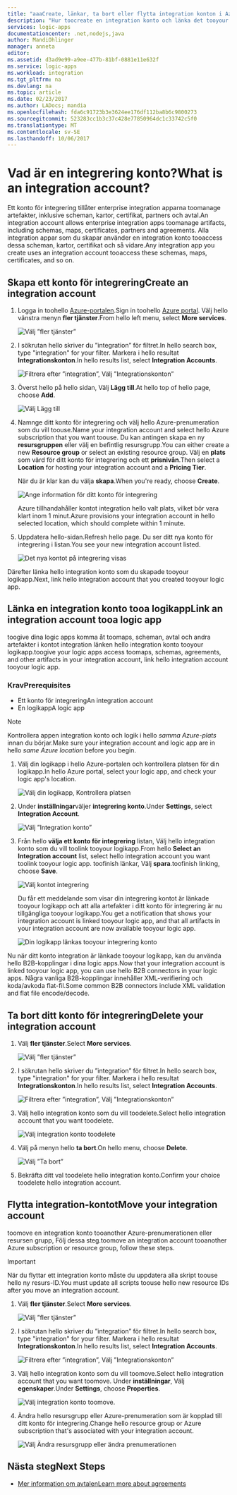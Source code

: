 ```yaml
---
title: "aaaCreate, länkar, ta bort eller flytta integration konton i Azure logikappar | Microsoft Docs"
description: "Hur toocreate en integration konto och länka det tooyour logikappar"
services: logic-apps
documentationcenter: .net,nodejs,java
author: MandiOhlinger
manager: anneta
editor: 
ms.assetid: d3ad9e99-a9ee-477b-81bf-0881e11e632f
ms.service: logic-apps
ms.workload: integration
ms.tgt_pltfrm: na
ms.devlang: na
ms.topic: article
ms.date: 02/23/2017
ms.author: LADocs; mandia
ms.openlocfilehash: fda6c91723b3e3624ee176df112ba8b6c9800273
ms.sourcegitcommit: 523283cc1b3c37c428e77850964dc1c33742c5f0
ms.translationtype: MT
ms.contentlocale: sv-SE
ms.lasthandoff: 10/06/2017
---
```

# <a name="what-is-an-integration-account"></a><span data-ttu-id="47dd0-103">Vad är en integrering konto?</span><span class="sxs-lookup"><span data-stu-id="47dd0-103">What is an integration account?</span></span>

<span data-ttu-id="47dd0-104">Ett konto för integrering tillåter enterprise integration apparna toomanage artefakter, inklusive scheman, kartor, certifikat, partners och avtal.</span><span class="sxs-lookup"><span data-stu-id="47dd0-104">An integration account allows enterprise integration apps toomanage artifacts, including schemas, maps, certificates, partners and agreements.</span></span> <span data-ttu-id="47dd0-105">Alla integration appar som du skapar använder en integration konto tooaccess dessa scheman, kartor, certifikat och så vidare.</span><span class="sxs-lookup"><span data-stu-id="47dd0-105">Any integration app you create uses an integration account tooaccess these schemas, maps, certificates, and so on.</span></span>

## <a name="create-an-integration-account"></a><span data-ttu-id="47dd0-106">Skapa ett konto för integrering</span><span class="sxs-lookup"><span data-stu-id="47dd0-106">Create an integration account</span></span>

1.  <span data-ttu-id="47dd0-107">Logga in toohello [Azure-portalen](http://portal.azure.com "Azure-portalen").</span><span class="sxs-lookup"><span data-stu-id="47dd0-107">Sign in toohello [Azure portal](http://portal.azure.com "Azure portal").</span></span> <span data-ttu-id="47dd0-108">Välj hello vänstra menyn **fler tjänster**.</span><span class="sxs-lookup"><span data-stu-id="47dd0-108">From hello left menu, select **More services**.</span></span>

    ![Välj ”fler tjänster”](./media/logic-apps-enterprise-integration-accounts/account-1.png)

2. <span data-ttu-id="47dd0-110">I sökrutan hello skriver du ”integration” för filtret.</span><span class="sxs-lookup"><span data-stu-id="47dd0-110">In hello search box, type "integration" for your filter.</span></span> <span data-ttu-id="47dd0-111">Markera i hello resultat **Integrationskonton**.</span><span class="sxs-lookup"><span data-stu-id="47dd0-111">In hello results list, select **Integration Accounts**.</span></span>

    ![Filtrera efter ”integration”, Välj ”Integrationskonton”](./media/logic-apps-enterprise-integration-accounts/account-2.png)  

3. <span data-ttu-id="47dd0-113">Överst hello på hello sidan, Välj **Lägg till**.</span><span class="sxs-lookup"><span data-stu-id="47dd0-113">At hello top of hello page, choose **Add**.</span></span>

    ![Välj Lägg till](./media/logic-apps-enterprise-integration-accounts/account-3.png)

4. <span data-ttu-id="47dd0-115">Namnge ditt konto för integrering och välj hello Azure-prenumeration som du vill toouse.</span><span class="sxs-lookup"><span data-stu-id="47dd0-115">Name your integration account and select hello Azure subscription that you want toouse.</span></span> <span data-ttu-id="47dd0-116">Du kan antingen skapa en ny **resursgruppen** eller välj en befintlig resursgrupp.</span><span class="sxs-lookup"><span data-stu-id="47dd0-116">You can either create a new **Resource group** or select an existing resource group.</span></span> <span data-ttu-id="47dd0-117">Välj en **plats** som värd för ditt konto för integrering och ett **prisnivån**.</span><span class="sxs-lookup"><span data-stu-id="47dd0-117">Then select a **Location** for hosting your integration account and a **Pricing Tier**.</span></span> 

    <span data-ttu-id="47dd0-118">När du är klar kan du välja **skapa**.</span><span class="sxs-lookup"><span data-stu-id="47dd0-118">When you're ready, choose **Create**.</span></span>

    ![Ange information för ditt konto för integrering](./media/logic-apps-enterprise-integration-accounts/account-4.png)

    <span data-ttu-id="47dd0-120">Azure tillhandahåller kontot integration hello valt plats, vilket bör vara klart inom 1 minut.</span><span class="sxs-lookup"><span data-stu-id="47dd0-120">Azure provisions your integration account  in hello selected location, which should complete within 1 minute.</span></span>

5. <span data-ttu-id="47dd0-121">Uppdatera hello-sidan.</span><span class="sxs-lookup"><span data-stu-id="47dd0-121">Refresh hello page.</span></span> <span data-ttu-id="47dd0-122">Du ser ditt nya konto för integrering i listan.</span><span class="sxs-lookup"><span data-stu-id="47dd0-122">You see your new integration account listed.</span></span>

    ![Det nya kontot på integrering visas](./media/logic-apps-enterprise-integration-accounts/account-5.png) 

<span data-ttu-id="47dd0-124">Därefter länka hello integration konto som du skapade tooyour logikapp.</span><span class="sxs-lookup"><span data-stu-id="47dd0-124">Next, link hello integration account that you created tooyour logic app.</span></span> 

## <a name="link-an-integration-account-tooa-logic-app"></a><span data-ttu-id="47dd0-125">Länka en integration konto tooa logikapp</span><span class="sxs-lookup"><span data-stu-id="47dd0-125">Link an integration account tooa logic app</span></span>

<span data-ttu-id="47dd0-126">toogive dina logic apps komma åt toomaps, scheman, avtal och andra artefakter i kontot integration länken hello integration konto tooyour logikapp.</span><span class="sxs-lookup"><span data-stu-id="47dd0-126">toogive your logic apps access toomaps, schemas, agreements, and other artifacts in your integration account, link hello integration account tooyour logic app.</span></span>

### <a name="prerequisites"></a><span data-ttu-id="47dd0-127">Krav</span><span class="sxs-lookup"><span data-stu-id="47dd0-127">Prerequisites</span></span>

* <span data-ttu-id="47dd0-128">Ett konto för integrering</span><span class="sxs-lookup"><span data-stu-id="47dd0-128">An integration account</span></span>
* <span data-ttu-id="47dd0-129">En logikapp</span><span class="sxs-lookup"><span data-stu-id="47dd0-129">A logic app</span></span>

> [!NOTE] 
> <span data-ttu-id="47dd0-130">Kontrollera appen integration konto och logik i hello *samma Azure-plats* innan du börjar.</span><span class="sxs-lookup"><span data-stu-id="47dd0-130">Make sure your integration account and logic app are in hello *same Azure location* before you begin.</span></span>


1. <span data-ttu-id="47dd0-131">Välj din logikapp i hello Azure-portalen och kontrollera platsen för din logikapp.</span><span class="sxs-lookup"><span data-stu-id="47dd0-131">In hello Azure portal, select your logic app, and check your logic app's location.</span></span>

    ![Välj din logikapp, Kontrollera platsen](./media/logic-apps-enterprise-integration-accounts/linkaccount-1.png)

2. <span data-ttu-id="47dd0-133">Under **inställningar**väljer **integrering konto**.</span><span class="sxs-lookup"><span data-stu-id="47dd0-133">Under **Settings**, select **Integration Account**.</span></span>

    ![Välj ”Integration konto”](./media/logic-apps-enterprise-integration-accounts/linkaccount-2.png)

3. <span data-ttu-id="47dd0-135">Från hello **välja ett konto för integrering** listan, Välj hello integration konto som du vill toolink tooyour logikapp.</span><span class="sxs-lookup"><span data-stu-id="47dd0-135">From hello **Select an Integration account** list, select hello integration account you want toolink tooyour logic app.</span></span> <span data-ttu-id="47dd0-136">toofinish länkar, Välj **spara**.</span><span class="sxs-lookup"><span data-stu-id="47dd0-136">toofinish linking, choose **Save**.</span></span>

    ![Välj kontot integrering](./media/logic-apps-enterprise-integration-accounts/linkaccount-3.png)

    <span data-ttu-id="47dd0-138">Du får ett meddelande som visar din integrering kontot är länkade tooyour logikapp och att alla artefakter i ditt konto för integrering är nu tillgängliga tooyour logikapp.</span><span class="sxs-lookup"><span data-stu-id="47dd0-138">You get a notification that shows your integration account is linked tooyour logic app,  and that all artifacts in your integration account are now available tooyour logic app.</span></span>

    ![Din logikapp länkas tooyour integrering konto](./media/logic-apps-enterprise-integration-accounts/linkaccount-5.png)

<span data-ttu-id="47dd0-140">Nu när ditt konto integration är länkade tooyour logikapp, kan du använda hello B2B-kopplingar i dina logic apps.</span><span class="sxs-lookup"><span data-stu-id="47dd0-140">Now that your integration account is linked tooyour logic app, you can use hello B2B connectors in your logic apps.</span></span> <span data-ttu-id="47dd0-141">Några vanliga B2B-kopplingar innehåller XML-verifiering och koda/avkoda flat-fil.</span><span class="sxs-lookup"><span data-stu-id="47dd0-141">Some common B2B connectors include XML validation and flat file encode/decode.</span></span>  

## <a name="delete-your-integration-account"></a><span data-ttu-id="47dd0-142">Ta bort ditt konto för integrering</span><span class="sxs-lookup"><span data-stu-id="47dd0-142">Delete your integration account</span></span>

1. <span data-ttu-id="47dd0-143">Välj **fler tjänster**.</span><span class="sxs-lookup"><span data-stu-id="47dd0-143">Select **More services**.</span></span>

    ![Välj ”fler tjänster”](./media/logic-apps-enterprise-integration-accounts/account-1.png)

2. <span data-ttu-id="47dd0-145">I sökrutan hello skriver du ”integration” för filtret.</span><span class="sxs-lookup"><span data-stu-id="47dd0-145">In hello search box, type "integration" for your filter.</span></span> <span data-ttu-id="47dd0-146">Markera i hello resultat **Integrationskonton**.</span><span class="sxs-lookup"><span data-stu-id="47dd0-146">In hello results list, select **Integration Accounts**.</span></span>

    ![Filtrera efter ”integration”, Välj ”Integrationskonton”](./media/logic-apps-enterprise-integration-accounts/account-2.png)  

3. <span data-ttu-id="47dd0-148">Välj hello integration konto som du vill toodelete.</span><span class="sxs-lookup"><span data-stu-id="47dd0-148">Select hello integration account that you want toodelete.</span></span>

    ![Välj integration konto toodelete](./media/logic-apps-enterprise-integration-accounts/account-5.png)

4. <span data-ttu-id="47dd0-150">Välj på menyn hello **ta bort**.</span><span class="sxs-lookup"><span data-stu-id="47dd0-150">On hello menu, choose **Delete**.</span></span>

    ![Välj ”Ta bort”](./media/logic-apps-enterprise-integration-accounts/delete.png)

5. <span data-ttu-id="47dd0-152">Bekräfta ditt val toodelete hello integration konto.</span><span class="sxs-lookup"><span data-stu-id="47dd0-152">Confirm your choice toodelete hello integration account.</span></span>

## <a name="move-your-integration-account"></a><span data-ttu-id="47dd0-153">Flytta integration-kontot</span><span class="sxs-lookup"><span data-stu-id="47dd0-153">Move your integration account</span></span>

<span data-ttu-id="47dd0-154">toomove en integration konto tooanother Azure-prenumerationen eller resursen grupp, Följ dessa steg.</span><span class="sxs-lookup"><span data-stu-id="47dd0-154">toomove an integration account tooanother Azure subscription or resource group, follow these steps.</span></span>

> [!IMPORTANT]
> <span data-ttu-id="47dd0-155">När du flyttar ett integration konto måste du uppdatera alla skript toouse hello ny resurs-ID.</span><span class="sxs-lookup"><span data-stu-id="47dd0-155">You must update all scripts toouse hello new resource IDs after you move an integration account.</span></span>

1. <span data-ttu-id="47dd0-156">Välj **fler tjänster**.</span><span class="sxs-lookup"><span data-stu-id="47dd0-156">Select **More services**.</span></span>

    ![Välj ”fler tjänster”](./media/logic-apps-enterprise-integration-accounts/account-1.png)

2. <span data-ttu-id="47dd0-158">I sökrutan hello skriver du ”integration” för filtret.</span><span class="sxs-lookup"><span data-stu-id="47dd0-158">In hello search box, type "integration" for your filter.</span></span> <span data-ttu-id="47dd0-159">Markera i hello resultat **Integrationskonton**.</span><span class="sxs-lookup"><span data-stu-id="47dd0-159">In hello results list, select **Integration Accounts**.</span></span>

    ![Filtrera efter ”integration”, Välj ”Integrationskonton”](./media/logic-apps-enterprise-integration-accounts/account-2.png)

3. <span data-ttu-id="47dd0-161">Välj hello integration konto som du vill toomove.</span><span class="sxs-lookup"><span data-stu-id="47dd0-161">Select hello integration account that you want toomove.</span></span> <span data-ttu-id="47dd0-162">Under **inställningar**, Välj **egenskaper**.</span><span class="sxs-lookup"><span data-stu-id="47dd0-162">Under **Settings**, choose **Properties**.</span></span>

    ![Välj integration konto toomove.](./media/logic-apps-enterprise-integration-accounts/move.png)

5. <span data-ttu-id="47dd0-165">Ändra hello resursgrupp eller Azure-prenumeration som är kopplad till ditt konto för integrering.</span><span class="sxs-lookup"><span data-stu-id="47dd0-165">Change hello resource group or Azure subscription that's associated with your integration account.</span></span>

    ![Välj Ändra resursgrupp eller ändra prenumerationen](./media/logic-apps-enterprise-integration-accounts/move-2.png)

## <a name="next-steps"></a><span data-ttu-id="47dd0-167">Nästa steg</span><span class="sxs-lookup"><span data-stu-id="47dd0-167">Next Steps</span></span>
* [<span data-ttu-id="47dd0-168">Mer information om avtalen</span><span class="sxs-lookup"><span data-stu-id="47dd0-168">Learn more about agreements</span></span>](../logic-apps/logic-apps-enterprise-integration-agreements.md "Lär dig mer om enterprise integration-avtal")  

